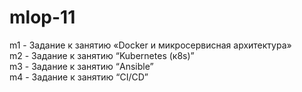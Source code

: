 # mlop-11

m1 - Задание к занятию «Docker и микросервисная архитектура»<br>
m2 - Задание к занятию “Kubernetes (к8s)”<br>
m3 - Задание к занятию “Ansible”<br>
m4 - Задание к занятию “CI/CD”<br>
